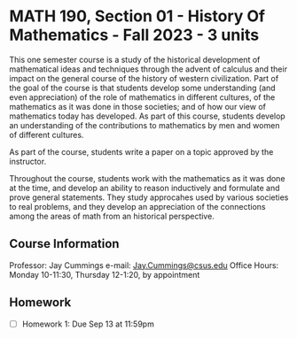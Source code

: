 # MATH 190, Section 01 - History Of Mathematics - Fall 2023 - 3 units

This one semester course is a study of the historical development of
mathematical ideas and techniques through the advent of calculus and their
impact on the general course of the history of western civilization. Part of
the goal of the course is that students develop some understanding
(and even appreciation) of the role of mathematics in different cultures,
of the mathematics as it was done in those societies; and of how our view of
mathematics today has developed. As part of this course, students develop an
understanding of the contributions to mathematics by men and women of
different cultures.

As part of the course, students write a paper on a topic
approved by the instructor.

Throughout the course, students work with the mathematics as it was done at
the time, and develop an ability to reason inductively and formulate and prove
general statements. They study approcahes used by various societies to real
problems, and they develop an appreciation of the connections among the areas
of math from an historical perspective.

## Course Information

Professor: Jay Cummings
e-mail: <Jay.Cummings@csus.edu>
Office Hours: Monday 10-11:30, Thursday 12-1:20, by appointment

## Homework

- [ ] Homework 1: Due Sep 13 at 11:59pm

